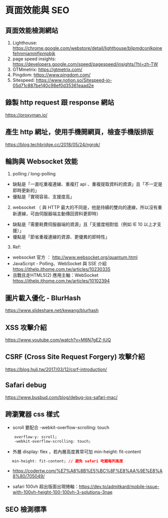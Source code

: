 # 頁面效能與 SEO

## 頁面效能檢測網站
1. Lighthouse: https://chrome.google.com/webstore/detail/lighthouse/blipmdconlkpinefehnmjammfjpmpbjk
2. page speed insights: https://developers.google.com/speed/pagespeed/insights/?hl=zh-TW
3. GTMmetrix: https://gtmetrix.com/
4. Pingdom: https://www.pingdom.com/
5. Sitespeed: https://www.notion.so/Sitespeed-io-05d71c887be140c98ef0d35361eaad2e

## 錄製 http request 跟 response 網站

https://proxyman.io/

## 產生 http 網址，使用手機開網頁，檢查手機版排版

https://blog.techbridge.cc/2018/05/24/ngrok/

## 輪詢與 Websocket 效能

1. polling / long-polling 
- 缺點是「一直吃重複連線、重複打 api 、重複提取資料的資源」且「不一定是即時更新的」
- 優點是「實現容易、支援度高」

2. websocket （ 與 HTTP 最大的不同是，他是持續的雙向的連線，所以沒有重新連線，可由伺服器端主動傳回資料更即時）
- 缺點是「需要耗費伺服器端的資源」且「支援度相對低（例如 IE 10 以上才支援）」
- 優點是「節省重複連線的資源、更優異的即時性」

3. Ref:
- websocket 官方 ： http://www.websocket.org/quantum.html
- JavaScript - Polling、WebSocket 與 SSE 介紹 https://ithelp.ithome.com.tw/articles/10230335
- 且戰且走HTML5(2) 應用主軸：WebSocket https://ithelp.ithome.com.tw/articles/10102394


## 圖片載入優化 - BlurHash

https://www.slideshare.net/kewang/blurhash


## XSS 攻擊介紹

https://www.youtube.com/watch?v=M6N7gEZ-IUQ

## CSRF (Cross Site Request Forgery) 攻擊介紹

https://blog.huli.tw/2017/03/12/csrf-introduction/

## Safari debug

https://www.busbud.com/blog/debug-ios-safari-mac/

## 跨瀏覽器 css 樣式
- scroll 要配合 -webkit-overflow-scrolling: touch

```css
    overflow-y: scroll;
    -webkit-overflow-scrolling: touch;
```
- 外層 display: flex ，若內層高度異常可加 min-height: fit-content
```css
   min-height: fit-content; // 避免 safari 吃錯每列高度
```
- https://codertw.com/%E7%A8%8B%E5%BC%8F%E8%AA%9E%E8%A8%80/705049/

- safari 100vh 超出版面出現捲軸：https://dev.to/admitkard/mobile-issue-with-100vh-height-100-100vh-3-solutions-3nae

## SEO 檢測標準

